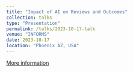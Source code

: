 ```yaml
---
title: "Impact of AI on Reviews and Outcomes"
collection: talks
type: "Presentation"
permalink: /talks/2023-10-17-talk
venue: "INFORMS"
date: 2023-10-17
location: "Phoenix AZ, USA"
---
```


[More information](https://meetings.informs.org/wordpress/phoenix2023/agenda/)
